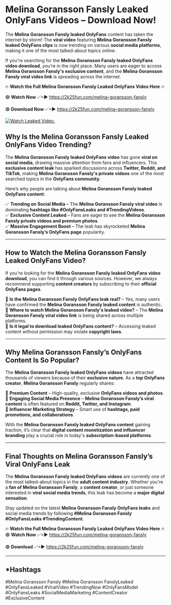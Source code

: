 # Melina Goransson Fansly Leaked OnlyFans Videos – Download Now!

The **Melina Goransson Fansly leaked OnlyFans** content has taken the internet by storm! The **viral video** featuring **Melina Goransson Fansly leaked OnlyFans clips** is now trending on various **social media platforms**, making it one of the most talked-about topics online.  

If you're searching for the **Melina Goransson Fansly leaked OnlyFans video download**, you’re in the right place. Many users are eager to access **Melina Goransson Fansly's exclusive content**, and the **Melina Goransson Fansly viral video link** is spreading across the internet.  

🔥 **Watch the Full Melina Goransson Fansly Leaked OnlyFans Video Here** 🔥  

🟢 **Watch Now** ✅=► https://2k25fun.com/melina-goransson-fansly

🟢 **Download Now** ✅=► https://2k25fun.com/melina-goransson-fansly

[![Watch Leaked Video.](https://miro.medium.com/v2/resize:fit:828/format:webp/1*cilzJN44JGOrTw9NJCrNHA.gif "Watch Leaked Video")](https://2k25fun.com/melina-goransson-fansly)

## **Why Is the Melina Goransson Fansly Leaked OnlyFans Video Trending?**  

The **Melina Goransson Fansly leaked OnlyFans video** has gone **viral on social media**, drawing massive attention from fans and influencers. This **exclusive content leak** has sparked discussions across **Twitter, Reddit, and TikTok**, making **Melina Goransson Fansly's private videos** one of the most searched topics in the **OnlyFans community**.  

Here’s why people are talking about **Melina Goransson Fansly leaked OnlyFans content**:  

✅ **Trending on Social Media** – The **Melina Goransson Fansly viral video** is dominating **hashtags like #OnlyFansLeaks and #TrendingVideos**.  
✅ **Exclusive Content Leaked** – Fans are eager to see the **Melina Goransson Fansly private videos and premium photos**.  
✅ **Massive Engagement Boost** – The leak has skyrocketed **Melina Goransson Fansly’s OnlyFans page** popularity.  

---

## **How to Watch the Melina Goransson Fansly Leaked OnlyFans Video?**  

If you're looking for the **Melina Goransson Fansly leaked OnlyFans video download**, you can find it through various sources. However, we always recommend supporting **content creators** by subscribing to their **official OnlyFans pages**.  

🔹 **Is the Melina Goransson Fansly OnlyFans leak real?** – Yes, many users have confirmed the **Melina Goransson Fansly leaked content** is authentic.  
🔹 **Where to watch Melina Goransson Fansly's leaked video?** – The **Melina Goransson Fansly viral video link** is being shared across multiple platforms.  
🔹 **Is it legal to download leaked OnlyFans content?** – Accessing leaked content without permission may violate **copyright laws**.  

---

## **Why Melina Goransson Fansly’s OnlyFans Content Is So Popular?**  

The **Melina Goransson Fansly leaked OnlyFans videos** have attracted thousands of viewers because of their **exclusive nature**. As a **top OnlyFans creator**, **Melina Goransson Fansly** regularly shares:  

📌 **Premium Content** – High-quality, exclusive **OnlyFans videos and photos**.  
📌 **Engaging Social Media Presence** – **Melina Goransson Fansly’s viral content** is often featured on **Reddit, Twitter, and Instagram**.  
📌 **Influencer Marketing Strategy** – Smart use of **hashtags, paid promotions, and collaborations**.  

With the **Melina Goransson Fansly leaked OnlyFans content** gaining traction, it’s clear that **digital content monetization and influencer branding** play a crucial role in today's **subscription-based platforms**.  

---

## **Final Thoughts on Melina Goransson Fansly’s Viral OnlyFans Leak**  

The **Melina Goransson Fansly leaked OnlyFans videos** are currently one of the most talked-about topics in the **adult content industry**. Whether you're a **fan of Melina Goransson Fansly**, a **content creator**, or just someone interested in **viral social media trends**, this leak has become a **major digital sensation**.  

Stay updated on the latest **Melina Goransson Fansly OnlyFans leaks** and social media trends by following **#Melina Goransson Fansly #OnlyFansLeaks #TrendingContent**.  

🔥 **Watch the Full Melina Goransson Fansly Leaked OnlyFans Video Here** 🔥  
🟢 **Watch Now** ✅=► https://2k25fun.com/melina-goransson-fansly

🟢 **Download** ✅=► https://2k25fun.com/melina-goransson-fansly

---

## *Hashtags
#Melina Goransson Fansly #Melina Goransson FanslyLeaked #OnlyFansLeaked #ViralVideo #TrendingNow #OnlyFansModel #OnlyFansLeaks #SocialMediaMarketing #ContentCreator #ExclusiveContent  